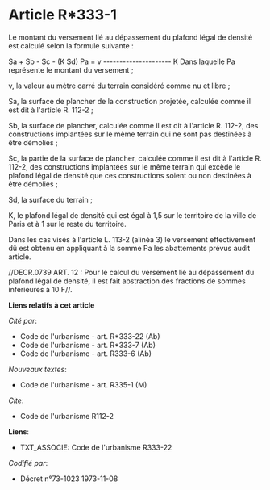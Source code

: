 # Article R*333-1

Le montant du versement lié au dépassement du plafond légal de densité est calculé selon la formule suivante :

Sa + Sb - Sc - (K Sd)             Pa = v ---------------------                              K             Dans laquelle
Pa représente le montant du versement ;

v, la valeur au mètre carré du terrain considéré comme nu et libre ;

Sa, la surface de plancher de la construction projetée, calculée comme il est dit à l'article R. 112-2 ;

Sb, la surface de plancher, calculée comme il est dit à l'article R. 112-2, des constructions implantées sur le même terrain
qui ne sont pas destinées à être démolies ;

Sc, la partie de la surface de plancher, calculée comme il est dit à l'article R. 112-2, des constructions implantées sur le
même terrain qui excède le plafond légal de densité que ces constructions soient ou non destinées à être démolies ;

Sd, la surface du terrain ;

K, le plafond légal de densité qui est égal à 1,5 sur le territoire de la ville de Paris et à 1 sur le reste du territoire.

Dans les cas visés à l'article L. 113-2 (alinéa 3) le versement effectivement dû est obtenu en appliquant à la somme Pa les
abattements prévus audit article.

//DECR.0739 ART. 12 : Pour le calcul du versement lié au dépassement du plafond légal de densité, il est fait abstraction des
fractions de sommes inférieures à 10 F//.

**Liens relatifs à cet article**

_Cité par_:

  - Code de l'urbanisme - art. R*333-22 (Ab)
  - Code de l'urbanisme - art. R*333-7 (Ab)
  - Code de l'urbanisme - art. R333-6 (Ab)

_Nouveaux textes_:

  - Code de l'urbanisme - art. R335-1 (M)

_Cite_:

  - Code de l'urbanisme R112-2

**Liens**:

  - TXT_ASSOCIE: Code de l'urbanisme R333-22

_Codifié par_:

  - Décret n°73-1023 1973-11-08
